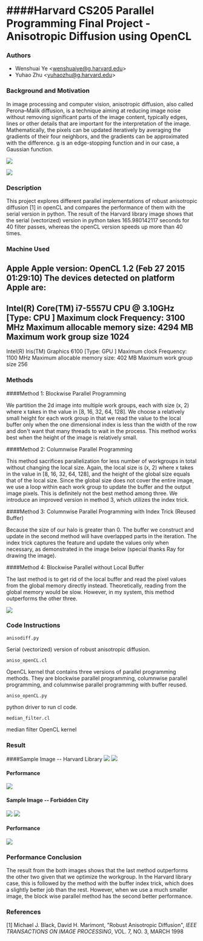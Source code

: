 ####Harvard CS205 Parallel Programming Final Project - Anisotropic Diffusion using OpenCL
============================================
### Authors
* Wenshuai Ye \<wenshuaiye@g.harvard.edu\>
* Yuhao Zhu \<yuhaozhu@g.harvard.edu\>

### Background and Motivation
In image processing and computer vision, anisotropic diffusion, also called Perona–Malik diffusion, is a technique aiming at reducing image noise without removing significant parts of the image content, typically edges, lines or other details that are important for the interpretation of the image. Mathematically, the pixels can be updated iteratively by averaging the gradients of their four neighbors, and the gradients can be approximated with the difference. g is an edge-stopping function and in our case, a Gaussian function.

![](img/equation.png)

![](img/fourneighbors.png)

### Description
This project explores different parallel implementations of robust anisotropic diffusion [1] in openCL and compares the performance of them with the serial version in python. The result of the Harvard library image shows that the serial (vectorized) version in python takes 165.980142117 seconds for 40 filter passes, whereas the openCL version speeds up more than 40 times. 

### Machine Used
Apple Apple version: OpenCL 1.2 (Feb 27 2015 01:29:10)
The devices detected on platform Apple are:
---------------------------
Intel(R) Core(TM) i7-5557U CPU @ 3.10GHz [Type: CPU ]
Maximum clock Frequency: 3100 MHz
Maximum allocable memory size: 4294 MB
Maximum work group size 1024
---------------------------
Intel(R) Iris(TM) Graphics 6100 [Type: GPU ]
Maximum clock Frequency: 1100 MHz
Maximum allocable memory size: 402 MB
Maximum work group size 256

### Methods
####Method 1: Blockwise Parallel Programming

We partition the 2d image into multiple work groups, each with size (x, 2) where x takes in the value in [8, 16, 32, 64, 128]. We choose a relatively small height for each work group in that we read the value to the local buffer only when the one dimensional index is less than the width of the row and don't want that many threads to wait in the process. This method works best when the height of the image is relatively small.

####Method 2: Columnwise Parallel Programming

This method sacrifices parallelization for less number of workgroups in total without changing the local size. Again, the local size is (x, 2) where x takes in the value in [8, 16, 32, 64, 128], and the height of the global size equals that of the local size. Since the global size does not cover the entire image, we use a loop within each work group to update the buffer and the output image pixels. This is definitely not the best method among three. We introduce an improved version in method 3, which utilizes the index trick.

####Method 3: Columnwise Parallel Programming with Index Trick (Reused Buffer)

Because the size of our halo is greater than 0. The buffer we construct and update in the second method will have overlapped parts in the iteration. The index trick captures the feature and update the values only when necessary, as demonstrated in the image below (special thanks Ray for drawing the image).

####Method 4: Blockwise Parallel without Local Buffer

The last method is to get rid of the local buffer and read the pixel values from the global memory directly instead. Theoretically, reading from the global memory would be slow. However, in my system, this method outperforms the other three.

![](img/index_trick.png)

### Code Instructions

```
anisodiff.py
```
Serial (vectorized) version of robust anisotropic diffusion.

```
aniso_openCL.cl
```
OpenCL kernel that contains three versions of parallel programming methods. They are blockwise parallel programming, columnwise parallel programming, and columnwise parallel programming with buffer reused.

```
aniso_openCL.py
```
python driver to run cl code.

```
median_filter.cl
```
median filter OpenCL kernel

### Result
####Sample Image -- Harvard Library
![](img/original.png)
![](img/I020i40.png)
#### Performance
![](img/ParallelGraph.png)
#### Sample Image -- Forbidden City
![](img/originallion.png)
![](img/l020i40lion.png)
#### Performance
![](img/lionGraph.png)

### Performance Conclusion

The result from the both images shows that the last method outperforms the other two given that we optimize the workgroup. In the Harvard library case, this is followed by the method with the buffer index trick, which does a slightly better job than the rest. However, when we use a much smaller image, the block wise parallel method has the second better performance.


### References
[1] Michael J. Black, David H. Marimont, "Robust Anisotropic Diffusion", *IEEE TRANSACTIONS ON IMAGE PROCESSING*, VOL. 7, NO. 3, MARCH 1998
